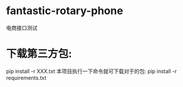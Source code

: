 # fantastic-rotary-phone
电商接口测试

# 下载第三方包:
 pip install -r XXX.txt
 本项目执行一下命令就可下载对于的包:
  pip install -r requirements.txt 
  
  
